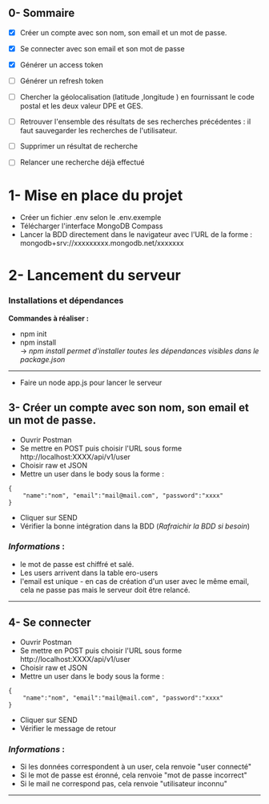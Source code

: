 ## 0- Sommaire
- [x] Créer un compte avec son nom, son email et un mot de passe. 
- [x] Se connecter avec son email et son mot de passe
- [x] Générer un access token
- [ ] Générer un refresh token
- [ ] Chercher la géolocalisation (latitude ,longitude ) en fournissant le code postal et les deux valeur DPE et GES.
- [ ] Retrouver l'ensemble des résultats de ses recherches précédentes : il faut sauvegarder les recherches de l'utilisateur.
- [ ] Supprimer un résultat de recherche
- [ ] Relancer une recherche déjà effectué


# 1- Mise en place du projet
- Créer un fichier .env selon le .env.exemple
- Télécharger l'interface MongoDB Compass
- Lancer la BDD directement dans le navigateur avec l'URL de la forme : mongodb+srv://xxxxxxxxx.mongodb.net/xxxxxxx 

# 2- Lancement du serveur
### Installations et dépendances
**Commandes à réaliser :**

- npm init
- npm install  
-> *npm install permet d'installer toutes les dépendances visibles dans le package.json*
---
- Faire un node app.js pour lancer le serveur

## 3- Créer un compte avec son nom, son email et un mot de passe.
- Ouvrir Postman
- Se mettre en POST puis choisir l'URL sous forme http://localhost:XXXX/api/v1/user
- Choisir raw et JSON
- Mettre un user dans le body sous la forme :
```
{
    "name":"nom", "email":"mail@mail.com", "password":"xxxx"
}
```
- Cliquer sur SEND
- Vérifier la bonne intégration dans la BDD (*Rafraichir la BDD si besoin*)

### *Informations* : 
- le mot de passe est chiffré et salé.
- Les users arrivent dans la table ero-users
- l'email est unique - en cas de création d'un user avec le même email, cela ne passe pas mais le serveur doit être relancé.
---
## 4- Se connecter
- Ouvrir Postman
- Se mettre en POST puis choisir l'URL sous forme http://localhost:XXXX/api/v1/user
- Choisir raw et JSON
- Mettre un user dans le body sous la forme :
```
{
    "name":"nom", "email":"mail@mail.com", "password":"xxxx"
}
```
- Cliquer sur SEND
- Vérifier le message de retour

### *Informations* : 
- Si les données correspondent à un user, cela renvoie "user connecté"
- Si le mot de passe est éronné, cela renvoie "mot de passe incorrect"
- Si le mail ne correspond pas, cela renvoie "utilisateur inconnu"

---

